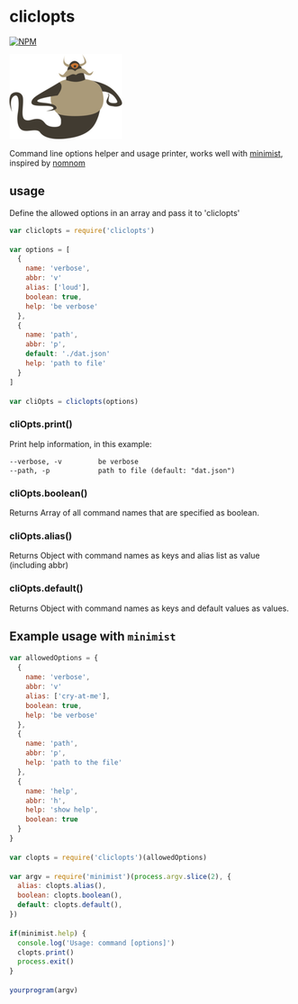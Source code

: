 # cliclopts
[![NPM](https://nodei.co/npm/cliclopts.png)](https://nodei.co/npm/cliclopts/)

![cliclopts](cliclopts.png)

Command line options helper and usage printer, works well with [minimist](https://www.npmjs.com/package/minimist), inspired by [nomnom](https://www.npmjs.com/package/nomnom)


## usage

Define the allowed options in an array and pass it to 'cliclopts'

```js
var cliclopts = require('cliclopts')

var options = [
  {
    name: 'verbose',
    abbr: 'v'
    alias: ['loud'],
    boolean: true,
    help: 'be verbose'
  },
  {
    name: 'path',
    abbr: 'p',
    default: './dat.json'
    help: 'path to file'
  }
]

var cliOpts = cliclopts(options)
```

### cliOpts.print()

Print help information, in this example:

```
--verbose, -v         be verbose
--path, -p            path to file (default: "dat.json")
```

### cliOpts.boolean()

Returns Array of all command names that are specified as boolean.

### cliOpts.alias()

Returns Object with command names as keys and alias list as value (including abbr)

### cliOpts.default()

Returns Object with command names as keys and default values as values.


## Example usage with `minimist`
```js
var allowedOptions = {
  {
    name: 'verbose',
    abbr: 'v'
    alias: ['cry-at-me'],
    boolean: true,
    help: 'be verbose'
  },
  {
    name: 'path',
    abbr: 'p',
    help: 'path to the file'
  },
  {
    name: 'help',
    abbr: 'h',
    help: 'show help',
    boolean: true
  }
}

var clopts = require('cliclopts')(allowedOptions)

var argv = require('minimist')(process.argv.slice(2), {
  alias: clopts.alias(),
  boolean: clopts.boolean(),
  default: clopts.default(),
})

if(minimist.help) {
  console.log('Usage: command [options]')
  clopts.print()
  process.exit()
}

yourprogram(argv)
```


